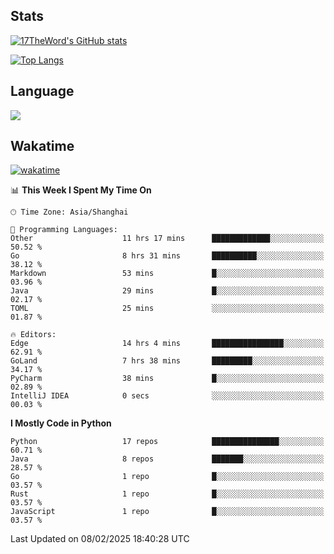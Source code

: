 ## Stats

[![17TheWord's GitHub stats](https://github-readme-stats.vercel.app/api?username=17TheWord&count_private=true&show_icons=true)](https://github.com/anuraghazra/github-readme-stats)

[![Top Langs](https://github-readme-stats.vercel.app/api/top-langs/?username=17TheWord&layout=compact&hide=html)](https://github.com/anuraghazra/github-readme-stats)

## Language

<img align="center" src="https://github-readme-stats-theword.vercel.app/api/wakatime?username=559772f0-9c03-4114-9e11-1b4b8b998e10&layout=compact&theme=dracula&hide_border=true">

## Wakatime

[![wakatime](https://wakatime.com/badge/user/559772f0-9c03-4114-9e11-1b4b8b998e10.svg)](https://wakatime.com/@559772f0-9c03-4114-9e11-1b4b8b998e10)

<!--START_SECTION:waka-->
📊 **This Week I Spent My Time On** 

```text
🕑︎ Time Zone: Asia/Shanghai

💬 Programming Languages: 
Other                    11 hrs 17 mins      █████████████░░░░░░░░░░░░   50.52 % 
Go                       8 hrs 31 mins       ██████████░░░░░░░░░░░░░░░   38.12 % 
Markdown                 53 mins             █░░░░░░░░░░░░░░░░░░░░░░░░   03.96 % 
Java                     29 mins             █░░░░░░░░░░░░░░░░░░░░░░░░   02.17 % 
TOML                     25 mins             ░░░░░░░░░░░░░░░░░░░░░░░░░   01.87 % 

🔥 Editors: 
Edge                     14 hrs 4 mins       ████████████████░░░░░░░░░   62.91 % 
GoLand                   7 hrs 38 mins       █████████░░░░░░░░░░░░░░░░   34.17 % 
PyCharm                  38 mins             █░░░░░░░░░░░░░░░░░░░░░░░░   02.89 % 
IntelliJ IDEA            0 secs              ░░░░░░░░░░░░░░░░░░░░░░░░░   00.03 % 
```

**I Mostly Code in Python** 

```text
Python                   17 repos            ███████████████░░░░░░░░░░   60.71 % 
Java                     8 repos             ███████░░░░░░░░░░░░░░░░░░   28.57 % 
Go                       1 repo              █░░░░░░░░░░░░░░░░░░░░░░░░   03.57 % 
Rust                     1 repo              █░░░░░░░░░░░░░░░░░░░░░░░░   03.57 % 
JavaScript               1 repo              █░░░░░░░░░░░░░░░░░░░░░░░░   03.57 % 
```




 Last Updated on 08/02/2025 18:40:28 UTC
<!--END_SECTION:waka-->
